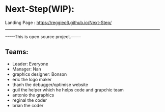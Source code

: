 # Next-Step(WIP): 
Landing Page : https://reggiec6.github.io/Next-Step/
<hr/>
-----This is open source project.-----

<h2>Teams:</h2>
<ul>
<li>Leader: Everyone</li>
<li>Manager: Nan</li>
<li>graphics designer: Bonson </li>
<li>eric the logo maker</li>
<li>thanh the debugger/optimise website</li>
<li>guil the helper which he helps code and grapchic team</li>
<li>antonio the graphics</li>
<li>reginal the coder</li>
<li>brian the coder</li>
</ul>
